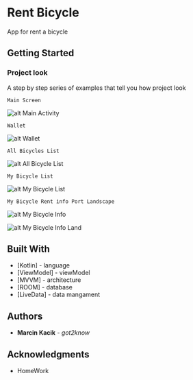# Rent Bicycle

App for rent a bicycle

## Getting Started

### Project look

A step by step series of examples that tell you how project look

```
Main Screen
```
![alt Main Activity](https://github.com/Szpansky/RentBicycle/blob/master/app/src/main/res/drawable-xxxhdpi/main_activity.PNG)

```
Wallet
```
![alt Wallet](https://github.com/Szpansky/RentBicycle/blob/master/app/src/main/res/drawable-xxxhdpi/wallet_activity.PNG)

```
All Bicycles List
```
![alt All Bicycle List](https://github.com/Szpansky/RentBicycle/blob/master/app/src/main/res/drawable-xxxhdpi/all_bicycles_list.PNG)

```
My Bicycle List
```
![alt My Bicycle List](https://github.com/Szpansky/RentBicycle/blob/master/app/src/main/res/drawable-xxxhdpi/my_bycicles_list.PNG)

```
My Bicycle Rent info Port Landscape
```
![alt My Bicycle Info](https://github.com/Szpansky/RentBicycle/blob/master/app/src/main/res/drawable-xxxhdpi/my_bicycle_rent_info.PNG)

![alt My Bicycle Info Land](https://github.com/Szpansky/RentBicycle/blob/master/app/src/main/res/drawable-xxxhdpi/my_bicycle_rent_info_land.PNG)


## Built With

* [Kotlin] - language
* [ViewModel] - viewModel
* [MVVM] - architecture
* [ROOM] - database
* [LiveData] - data mangament

## Authors

* **Marcin Kacik** - *got2know*

## Acknowledgments

* HomeWork
